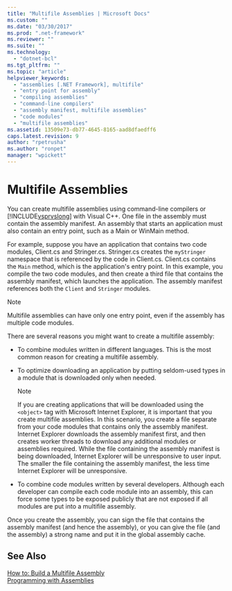 ```yaml
---
title: "Multifile Assemblies | Microsoft Docs"
ms.custom: ""
ms.date: "03/30/2017"
ms.prod: ".net-framework"
ms.reviewer: ""
ms.suite: ""
ms.technology: 
  - "dotnet-bcl"
ms.tgt_pltfrm: ""
ms.topic: "article"
helpviewer_keywords: 
  - "assemblies [.NET Framework], multifile"
  - "entry point for assembly"
  - "compiling assemblies"
  - "command-line compilers"
  - "assembly manifest, multifile assemblies"
  - "code modules"
  - "multifile assemblies"
ms.assetid: 13509e73-db77-4645-8165-aad8dfaedff6
caps.latest.revision: 9
author: "rpetrusha"
ms.author: "ronpet"
manager: "wpickett"
---
```

# Multifile Assemblies
You can create multifile assemblies using command-line compilers or [!INCLUDE[vsprvslong](../../../includes/vsprvslong-md.md)] with Visual C++. One file in the assembly must contain the assembly manifest. An assembly that starts an application must also contain an entry point, such as a Main or WinMain method.  
  
 For example, suppose you have an application that contains two code modules, Client.cs and Stringer.cs. Stringer.cs creates the `myStringer` namespace that is referenced by the code in Client.cs. Client.cs contains the `Main` method, which is the application's entry point. In this example, you compile the two code modules, and then create a third file that contains the assembly manifest, which launches the application. The assembly manifest references both the `Client` and `Stringer` modules.  
  
> [!NOTE]
>  Multifile assemblies can have only one entry point, even if the assembly has multiple code modules.  
  
 There are several reasons you might want to create a multifile assembly:  
  
-   To combine modules written in different languages. This is the most common reason for creating a multifile assembly.  
  
-   To optimize downloading an application by putting seldom-used types in a module that is downloaded only when needed.  
  
    > [!NOTE]
    >  If you are creating applications that will be downloaded using the `<object>` tag with Microsoft Internet Explorer, it is important that you create multifile assemblies. In this scenario, you create a file separate from your code modules that contains only the assembly manifest. Internet Explorer downloads the assembly manifest first, and then creates worker threads to download any additional modules or assemblies required. While the file containing the assembly manifest is being downloaded, Internet Explorer will be unresponsive to user input. The smaller the file containing the assembly manifest, the less time Internet Explorer will be unresponsive.  
  
-   To combine code modules written by several developers. Although each developer can compile each code module into an assembly, this can force some types to be exposed publicly that are not exposed if all modules are put into a multifile assembly.  
  
 Once you create the assembly, you can sign the file that contains the assembly manifest (and hence the assembly), or you can give the file (and the assembly) a strong name and put it in the global assembly cache.  
  
## See Also  
 [How to: Build a Multifile Assembly](../../../docs/framework/app-domains/how-to-build-a-multifile-assembly.md)   
 [Programming with Assemblies](../../../docs/framework/app-domains/programming-with-assemblies.md)